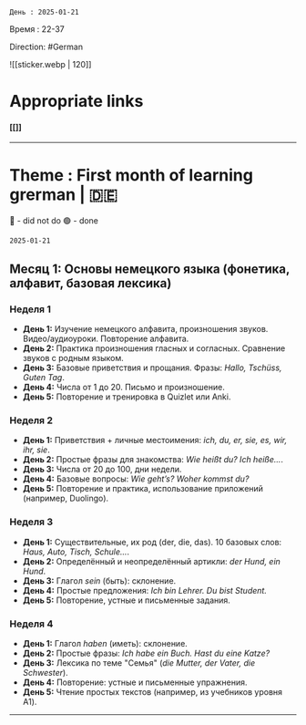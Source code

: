 	День : 2025-01-21 
Время : 22-37

 Direction: #German  

![[sticker.webp | 120]]
# Appropriate links
#### [[]]

---
 #  Theme : First month of learning grerman | 🇩🇪
🔴 - did not do 
🟢 - done

	2025-01-21














## **Месяц 1: Основы немецкого языка (фонетика, алфавит, базовая лексика)**

### **Неделя 1**

- **День 1:** Изучение немецкого алфавита, произношения звуков. Видео/аудиоуроки. Повторение алфавита.
- **День 2:** Практика произношения гласных и согласных. Сравнение звуков с родным языком.
- **День 3:** Базовые приветствия и прощания. Фразы: _Hallo, Tschüss, Guten Tag_.
- **День 4:** Числа от 1 до 20. Письмо и произношение.
- **День 5:** Повторение и тренировка в Quizlet или Anki.

### **Неделя 2**

- **День 1:** Приветствия + личные местоимения: _ich, du, er, sie, es, wir, ihr, sie_.
- **День 2:** Простые фразы для знакомства: _Wie heißt du? Ich heiße..._.
- **День 3:** Числа от 20 до 100, дни недели.
- **День 4:** Базовые вопросы: _Wie geht’s? Woher kommst du?_
- **День 5:** Повторение и практика, использование приложений (например, Duolingo).

### **Неделя 3**

- **День 1:** Существительные, их род (der, die, das). 10 базовых слов: _Haus, Auto, Tisch, Schule..._.
- **День 2:** Определённый и неопределённый артикли: _der Hund, ein Hund_.
- **День 3:** Глагол _sein_ (быть): склонение.
- **День 4:** Простые предложения: _Ich bin Lehrer. Du bist Student._
- **День 5:** Повторение, устные и письменные задания.

### **Неделя 4**

- **День 1:** Глагол _haben_ (иметь): склонение.
- **День 2:** Простые фразы: _Ich habe ein Buch. Hast du eine Katze?_
- **День 3:** Лексика по теме "Семья" (_die Mutter, der Vater, die Schwester_).
- **День 4:** Повторение: устные и письменные упражнения.
- **День 5:** Чтение простых текстов (например, из учебников уровня A1).





---
